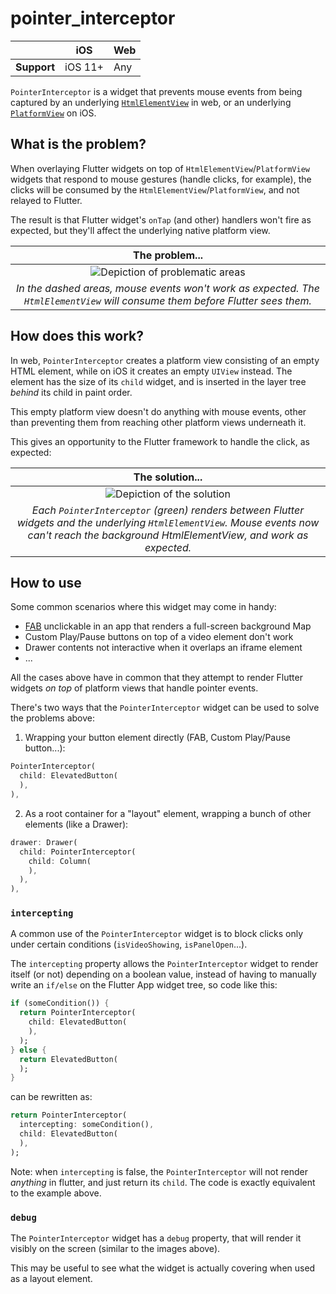 <?code-excerpt path-base="./example/lib"?>
# pointer_interceptor

|             | iOS     | Web |
|-------------|---------|-----|
| **Support** | iOS 11+ | Any |

`PointerInterceptor` is a widget that prevents mouse events from being captured by an underlying [`HtmlElementView`](https://api.flutter.dev/flutter/widgets/HtmlElementView-class.html) in web, or an underlying [`PlatformView`](https://api.flutter.dev/flutter/widgets/PlatformViewLink-class.html) on iOS.

## What is the problem?

When overlaying Flutter widgets on top of `HtmlElementView`/`PlatformView` widgets that respond to mouse gestures (handle clicks, for example), the clicks will be consumed by the `HtmlElementView`/`PlatformView`, and not relayed to Flutter.

The result is that Flutter widget's `onTap` (and other) handlers won't fire as expected, but they'll affect the underlying native platform view.

|The problem...|
|:-:|
|![Depiction of problematic areas](https://raw.githubusercontent.com/flutter/packages/cb6dbcdd230528c0c246c81d93386c512f9a23d0/packages/pointer_interceptor/pointer_interceptor/doc/img/affected-areas.png)|
|_In the dashed areas, mouse events won't work as expected. The `HtmlElementView` will consume them before Flutter sees them._|

## How does this work?

In web, `PointerInterceptor` creates a platform view consisting of an empty HTML element, while on iOS it creates an empty `UIView` instead. The element has the size of its `child` widget, and is inserted in the layer tree _behind_ its child in paint order.

This empty platform view doesn't do anything with mouse events, other than preventing them from reaching other platform views underneath it.

This gives an opportunity to the Flutter framework to handle the click, as expected:

|The solution...|
|:-:|
|![Depiction of the solution](https://raw.githubusercontent.com/flutter/packages/cb6dbcdd230528c0c246c81d93386c512f9a23d0/packages/pointer_interceptor/pointer_interceptor/doc/img/fixed-areas.png)|
|_Each `PointerInterceptor` (green) renders between Flutter widgets and the underlying `HtmlElementView`. Mouse events now can't reach the background HtmlElementView, and work as expected._|

## How to use

Some common scenarios where this widget may come in handy:

* [FAB](https://api.flutter.dev/flutter/material/FloatingActionButton-class.html) unclickable in an app that renders a full-screen background Map
* Custom Play/Pause buttons on top of a video element don't work
* Drawer contents not interactive when it overlaps an iframe element
* ...

All the cases above have in common that they attempt to render Flutter widgets *on top* of platform views that handle pointer events.

There's two ways that the `PointerInterceptor` widget can be used to solve the problems above:

1. Wrapping your button element directly (FAB, Custom Play/Pause button...):
<?code-excerpt "main.dart (PointerInterceptorWrapper)" plaster="none"?>
```dart
PointerInterceptor(
  child: ElevatedButton(
  ),
),
```

2. As a root container for a "layout" element, wrapping a bunch of other elements (like a Drawer):

<?code-excerpt "main.dart (PointerInterceptorDrawer)" plaster="none"?>
```dart
drawer: Drawer(
  child: PointerInterceptor(
    child: Column(
    ),
  ),
),
```

### `intercepting`

A common use of the `PointerInterceptor` widget is to block clicks only under
certain conditions (`isVideoShowing`, `isPanelOpen`...).

The `intercepting` property allows the `PointerInterceptor` widget to render
itself (or not) depending on a boolean value, instead of having to manually
write an `if/else` on the Flutter App widget tree, so code like this:

<?code-excerpt "main.dart (BadPointerInterceptor)" plaster="none"?>
```dart
if (someCondition()) {
  return PointerInterceptor(
    child: ElevatedButton(
    ),
  );
} else {
  return ElevatedButton(
  );
}
```

can be rewritten as:

<?code-excerpt "main.dart (GoodPointerInterceptor)" plaster="none"?>
```dart
return PointerInterceptor(
  intercepting: someCondition(),
  child: ElevatedButton(
  ),
);
```

Note: when `intercepting` is false, the `PointerInterceptor` will not render
_anything_ in flutter, and just return its `child`. The code is exactly
equivalent to the example above.

### `debug`

The `PointerInterceptor` widget has a `debug` property, that will render it visibly on the screen (similar to the images above).

This may be useful to see what the widget is actually covering when used as a layout element.

